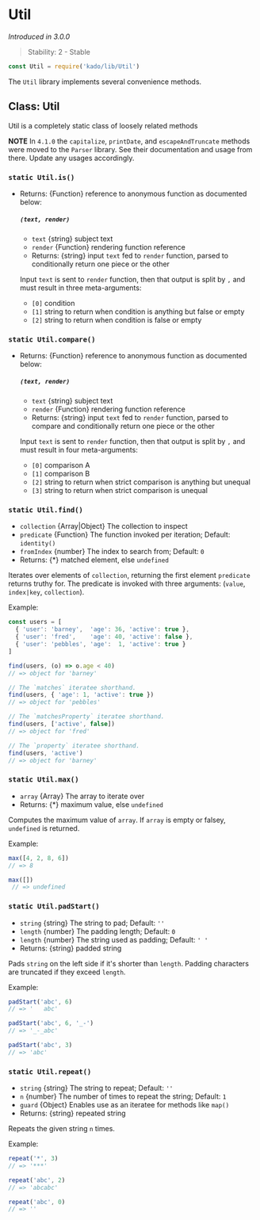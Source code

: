 # Util
*Introduced in 3.0.0*
> Stability: 2 - Stable
```js
const Util = require('kado/lib/Util')
```
The `Util` library implements several convenience methods.

## Class: Util
Util is a completely static class of loosely related methods

**NOTE** In `4.1.0` the `capitalize`, `printDate`, and `escapeAndTruncate`
methods were moved to the `Parser` library. See their documentation and usage
from there. Update any usages accordingly.

### `static Util.is()`
* Returns: {Function} reference to anonymous function as documented below:
  ##### `(text, render)`
  * `text` {string} subject text
  * `render` {Function} rendering function reference
  * Returns: {string} input `text` fed to `render` function, parsed to
    conditionally return one piece or the other

  Input `text` is sent to `render` function, then that output is split by `,`
  and must result in three meta-arguments:
  * `[0]` condition
  * `[1]` string to return when condition is anything but false or empty
  * `[2]` string to return when condition is false or empty

### `static Util.compare()`
* Returns: {Function} reference to anonymous function as documented below:
  ##### `(text, render)`
  * `text` {string} subject text
  * `render` {Function} rendering function reference
  * Returns: {string} input `text` fed to `render` function, parsed to
    compare and conditionally return one piece or the other

  Input `text` is sent to `render` function, then that output is split by `,`
  and must result in four meta-arguments:
  * `[0]` comparison A
  * `[1]` comparison B
  * `[2]` string to return when strict comparison is anything but unequal
  * `[3]` string to return when strict comparison is unequal

### `static Util.find()`
* `collection` {Array|Object} The collection to inspect
* `predicate` {Function} The function invoked per iteration; Default: `identity()`
* `fromIndex` {number} The index to search from; Default: `0`
* Returns: {*} matched element, else `undefined`

Iterates over elements of `collection`, returning the first element
`predicate` returns truthy for. The predicate is invoked with three
arguments: (`value`, `index|key`, `collection`).

Example:
```js
const users = [
  { 'user': 'barney',  'age': 36, 'active': true },
  { 'user': 'fred',    'age': 40, 'active': false },
  { 'user': 'pebbles', 'age':  1, 'active': true }
]

find(users, (o) => o.age < 40)
// => object for 'barney'

// The `matches` iteratee shorthand.
find(users, { 'age': 1, 'active': true })
// => object for 'pebbles'

// The `matchesProperty` iteratee shorthand.
find(users, ['active', false])
// => object for 'fred'

// The `property` iteratee shorthand.
find(users, 'active')
// => object for 'barney'
```

### `static Util.max()`
* `array` {Array} The array to iterate over
* Returns: {*} maximum value, else `undefined`

Computes the maximum value of `array`.
If `array` is empty or falsey, `undefined` is returned.

Example:
```js
max([4, 2, 8, 6])
// => 8

max([])
 // => undefined
```

### `static Util.padStart()`
* `string` {string} The string to pad; Default: `''`
* `length` {number} The padding length; Default: `0`
* `length` {number} The string used as padding; Default: `' '`
* Returns: {string} padded string

Pads `string` on the left side if it's shorter than `length`.
Padding characters are truncated if they exceed `length`.

Example:
```js
padStart('abc', 6)
// => '   abc'

padStart('abc', 6, '_-')
// => '_-_abc'

padStart('abc', 3)
// => 'abc'
```

### `static Util.repeat()`
* `string` {string} The string to repeat; Default: `''`
* `n` {number} The number of times to repeat the string; Default: `1`
* `guard` {Object} Enables use as an iteratee for methods like `map()`
* Returns: {string} repeated string

Repeats the given string `n` times.

Example:
```js
repeat('*', 3)
// => '***'

repeat('abc', 2)
// => 'abcabc'

repeat('abc', 0)
// => ''
```

